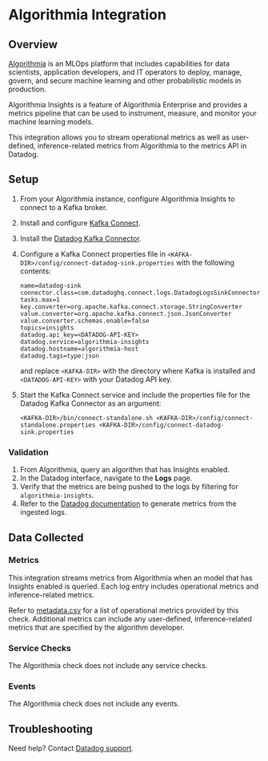 # Algorithmia Integration

## Overview

[Algorithmia][1] is an MLOps platform that includes capabilities for data
scientists, application developers, and IT operators to deploy, manage, govern,
and secure machine learning and other probabilistic models in production.

Algorithmia Insights is a feature of Algorithmia Enterprise and provides a
metrics pipeline that can be used to instrument, measure, and monitor your
machine learning models.

This integration allows you to stream operational metrics as well as
user-defined, inference-related metrics from Algorithmia to the metrics API in
Datadog.

## Setup

1. From your Algorithmia instance, configure Algorithmia Insights to connect to
   a Kafka broker.
2. Install and configure [Kafka Connect][2].
3. Install the [Datadog Kafka Connector][3].
4. Configure a Kafka Connect properties file in
   `<KAFKA-DIR>/config/connect-datadog-sink.properties` with the following
   contents:

   ```
   name=datadog-sink
   connector.class=com.datadoghq.connect.logs.DatadogLogsSinkConnector
   tasks.max=1
   key.converter=org.apache.kafka.connect.storage.StringConverter
   value.converter=org.apache.kafka.connect.json.JsonConverter
   value.converter.schemas.enable=false
   topics=insights
   datadog.api_key=<DATADOG-API-KEY>
   datadog.service=algorithmia-insights
   datadog.hostname=algorithmia-host
   datadog.tags=type:json
   ```

   and replace `<KAFKA-DIR>` with the directory where Kafka is installed and
   `<DATADOG-API-KEY>` with your Datadog API key.

5. Start the Kafka Connect service and include the properties file for the
   Datadog Kafka Connector as an argument:

   ```
   <KAFKA-DIR>/bin/connect-standalone.sh <KAFKA-DIR>/config/connect-standalone.properties <KAFKA-DIR>/config/connect-datadog-sink.properties
   ```

### Validation

1. From Algorithmia, query an algorithm that has Insights enabled.
2. In the Datadog interface, navigate to the **Logs** page.
3. Verify that the metrics are being pushed to the logs by filtering for
   `algorithmia-insights`.
4. Refer to the [Datadog documentation][4] to generate metrics from the ingested
   logs.

## Data Collected

### Metrics

This integration streams metrics from Algorithmia when an model that has
Insights enabled is queried. Each log entry includes operational metrics and
inference-related metrics.

Refer to [metadata.csv][5] for a list of operational metrics provided by this
check. Additional metrics can include any user-defined, inference-related
metrics that are specified by the algorithm developer.

### Service Checks

The Algorithmia check does not include any service checks.

### Events

The Algorithmia check does not include any events.

## Troubleshooting

Need help? Contact [Datadog support][6].

[1]: https://algorithmia.com/
[2]: https://docs.confluent.io/current/connect/index.html
[3]: https://github.com/DataDog/datadog-kafka-connect-logs
[4]: https://docs.datadoghq.com/logs/logs_to_metrics/
[5]: https://docs.datadoghq.com/help/
[6]: https://github.com/DataDog/integrations-extras/blob/master/algorithmia/metadata.csv

